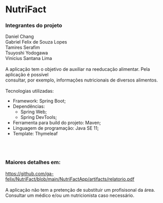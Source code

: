 # NutriFact

### Integrantes do projeto

Daniel Chang</br>
Gabriel Felix de Souza Lopes</br>
Tamires Serafim</br>
Tsuyoshi Yodogawa</br>
Vinicius Santana Lima</br>
</br>
A aplicação tem o objetivo de auxiliar na reeducação alimentar. Pela aplicação é possível</br>
consultar, por exemplo, informações nutricionais de diversos alimentos.</br>
</br>
Tecnologias utilizadas:</br>
- Framework: Spring Boot;</br>
- Dependências:</br>
    - Spring Web;</br>
    - Spring DevTools;</br>
- Ferramenta para build do projeto: Maven;</br>
- Linguagem de programação: Java SE 11;</br>
- Template: Thymeleaf</br>
</br>
</br>

### Maiores detalhes em:

https://github.com/ga-felix/NutriFact/blob/main/NutriFactApp/artifacts/relatorio.pdf</br>
</br>
A aplicação não tem a pretenção de substituir um profisisonal da área.</br>
Consultar um médico e/ou um nutricionista caso necessário.</br>
